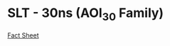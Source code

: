 # SLT - 30ns (AOI<sub>30</sub> Family) 
[Fact Sheet](http://www.bitsavers.org/pdf/ibm/logic/2-6201-H1_SLT_SLD_Module_Data_Dec1969.pdf#page=28)
